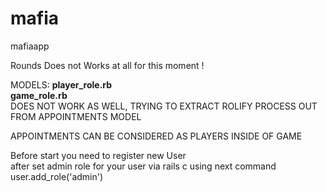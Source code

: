 mafia
=====

mafiaapp


Rounds Does not Works at all for this moment !


MODELS:
    <b>player_role.rb</b></br>
    <b>game_role.rb</b></br>
DOES NOT WORK AS WELL, TRYING TO EXTRACT ROLIFY PROCESS OUT FROM APPOINTMENTS MODEL
</br>

APPOINTMENTS CAN BE CONSIDERED AS PLAYERS INSIDE OF GAME


Before start you need to register new User<br>
after set admin role for your user via rails c using next command user.add_role('admin')
